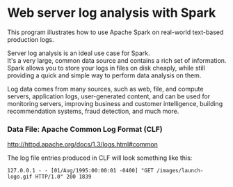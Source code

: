 # Web server log analysis with Spark

This program illustrates how to use Apache Spark on real-world text-based production logs.

Server log analysis is an ideal use case for Spark.  
It's a very large, common data source and contains a rich set of information.  
Spark allows you to store your logs in files on disk cheaply, while still providing a quick and simple way 
to perform data analysis on them.  


Log data comes from many sources, such as web, file, and compute servers, application logs, 
user-generated content,  and can be used for monitoring servers, improving business and customer
intelligence, building recommendation systems, fraud detection, and much more.


### Data File: Apache Common Log Format (CLF)
http://httpd.apache.org/docs/1.3/logs.html#common
 
The log file entries produced in CLF will look something like this:
```
127.0.0.1 - - [01/Aug/1995:00:00:01 -0400] "GET /images/launch-logo.gif HTTP/1.0" 200 1839
```
